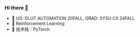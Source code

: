### Hi there 👋

- 🔭 UG: DLUT AUTOMATION 20FALL, GRAD: SYSU CS 24FALL
- 🌱 Reinforcement Learning
- 👯 技术栈：PyTorch
